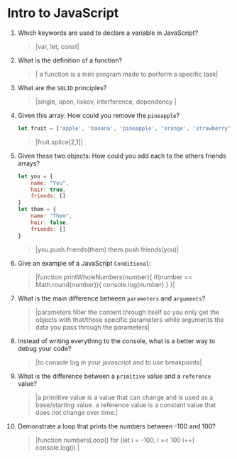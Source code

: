 # Intro to JavaScript
01. Which keywords are used to declare a variable in JavaScript?

    > |var, let, const|

02. What is the definition of a function?

    > | a function is a mini program made to perform a specific task|

03. What are the `SOLID` principles?

    > |single, open, liskov, interference, dependency |

04. Given this array: How could you remove the `pineapple`?

    ```js
    let fruit = ['apple', 'banana', 'pineapple', 'orange', 'strawberry']
    ```

    > |fruit.splice[2,1]|

05. Given these two objects: How could you add each to the others friends arrays?

    ```js
    let you = {
        name: "You",
        hair: true,
        friends: []
    }
    let them = {
        name: "Them",
        hair: false,
        friends: []
    }
    ```

    > |you.push.friends(them)
    them.push.friends(you)|

06. Give an example of a JavaScript `Conditional`:

    > |function printWholeNumbers(number){
    if(number == Math.round(number)){
        console.log(number)
    }
    }|
07. What is the main difference between `parameters` and `arguments`?

    > |parameters filter the content through itself so you only get the objects with that/those specific parameters
    while arguments the data you pass through the parameters|

08. Instead of writing everything to the console, what is a better way to debug your code?

    > |to console log in your javascript and to use breakpoints|

09. What is the difference between a `primitive` value and a `reference` value?

    > |a primitive value is a value that can change and is used as a base/starting value. a reference value is a constant value that does not change over time.|

10. Demonstrate a loop that prints the numbers between -100 and 100?

    > |function numbersLoop()
    for (let i = -100, i =< 100 i++)
    console.log(i) |
